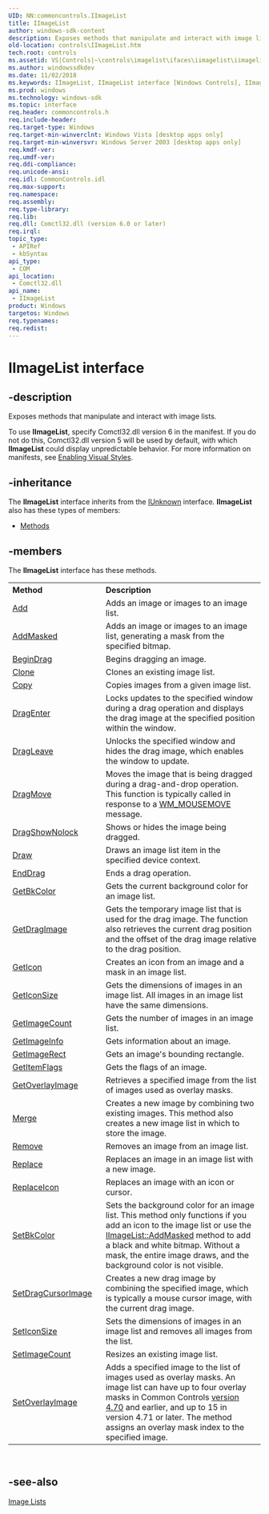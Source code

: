 ```yaml
---
UID: NN:commoncontrols.IImageList
title: IImageList
author: windows-sdk-content
description: Exposes methods that manipulate and interact with image lists.
old-location: controls\IImageList.htm
tech.root: controls
ms.assetid: VS|Controls|~\controls\imagelist\ifaces\iimagelist\iimagelist.htm
ms.author: windowssdkdev
ms.date: 11/02/2018
ms.keywords: IImageList, IImageList interface [Windows Controls], IImageList interface [Windows Controls],described, comctl_IImageList, comctl_IImageList_cpp, commoncontrols/IImageList, controls.IImageList, controls.comctl_IImageList
ms.prod: windows
ms.technology: windows-sdk
ms.topic: interface
req.header: commoncontrols.h
req.include-header: 
req.target-type: Windows
req.target-min-winverclnt: Windows Vista [desktop apps only]
req.target-min-winversvr: Windows Server 2003 [desktop apps only]
req.kmdf-ver: 
req.umdf-ver: 
req.ddi-compliance: 
req.unicode-ansi: 
req.idl: CommonControls.idl
req.max-support: 
req.namespace: 
req.assembly: 
req.type-library: 
req.lib: 
req.dll: Comctl32.dll (version 6.0 or later)
req.irql: 
topic_type:
 - APIRef
 - kbSyntax
api_type:
 - COM
api_location:
 - Comctl32.dll
api_name:
 - IImageList
product: Windows
targetos: Windows
req.typenames: 
req.redist: 
---
```


# IImageList interface


## -description


Exposes methods that manipulate and interact with image lists.

            
        

To use <b>IImageList</b>, specify Comctl32.dll version 6 in the manifest. If you do not do this, Comctl32.dll version 5 will be used by default, with which <b>IImageList</b> could display unpredictable behavior. For more information on manifests, see <a href="https://msdn.microsoft.com/en-us/library/Bb773175(v=VS.85).aspx">Enabling Visual Styles</a>.


## -inheritance

The <b xmlns:loc="http://microsoft.com/wdcml/l10n">IImageList</b> interface inherits from the <a href="https://msdn.microsoft.com/33f1d79a-33fc-4ce5-a372-e08bda378332">IUnknown</a> interface. <b>IImageList</b> also has these types of members:
<ul>
<li><a href="https://docs.microsoft.com/">Methods</a></li>
</ul>

## -members

The <b>IImageList</b> interface has these methods.
<table class="members" id="memberListMethods">
<tr>
<th align="left" width="37%">Method</th>
<th align="left" width="63%">Description</th>
</tr>
<tr data="declared;">
<td align="left" width="37%">
<a href="https://msdn.microsoft.com/en-us/library/Bb761435(v=VS.85).aspx">Add</a>
</td>
<td align="left" width="63%">
Adds an image or images to an image list.

</td>
</tr>
<tr data="declared;">
<td align="left" width="37%">
<a href="https://msdn.microsoft.com/en-us/library/Bb761438(v=VS.85).aspx">AddMasked</a>
</td>
<td align="left" width="63%">
Adds an image or images to an image list, generating a mask from the specified bitmap. 
		

</td>
</tr>
<tr data="declared;">
<td align="left" width="37%">
<a href="https://msdn.microsoft.com/en-us/library/Bb761440(v=VS.85).aspx">BeginDrag</a>
</td>
<td align="left" width="63%">
Begins dragging an image.
		

</td>
</tr>
<tr data="declared;">
<td align="left" width="37%">
<a href="https://msdn.microsoft.com/en-us/library/Bb761442(v=VS.85).aspx">Clone</a>
</td>
<td align="left" width="63%">
Clones an existing image list.
		

</td>
</tr>
<tr data="declared;">
<td align="left" width="37%">
<a href="https://msdn.microsoft.com/en-us/library/Bb761443(v=VS.85).aspx">Copy</a>
</td>
<td align="left" width="63%">
Copies images from a given image list.
		

</td>
</tr>
<tr data="declared;">
<td align="left" width="37%">
<a href="https://msdn.microsoft.com/en-us/library/Bb761446(v=VS.85).aspx">DragEnter</a>
</td>
<td align="left" width="63%">
Locks updates to the specified window during a drag operation and displays the drag image at the specified position within the window. 
		

</td>
</tr>
<tr data="declared;">
<td align="left" width="37%">
<a href="https://msdn.microsoft.com/en-us/library/Bb761448(v=VS.85).aspx">DragLeave</a>
</td>
<td align="left" width="63%">
Unlocks the specified window and hides the drag image, which enables the window to update.
		

</td>
</tr>
<tr data="declared;">
<td align="left" width="37%">
<a href="https://msdn.microsoft.com/en-us/library/Bb761451(v=VS.85).aspx">DragMove</a>
</td>
<td align="left" width="63%">
Moves the image that is being dragged during a drag-and-drop operation. This function is typically called in response to a <a href="https://msdn.microsoft.com/en-us/library/ms645616(v=VS.85).aspx">WM_MOUSEMOVE</a> message.
		

</td>
</tr>
<tr data="declared;">
<td align="left" width="37%">
<a href="https://msdn.microsoft.com/en-us/library/Bb761453(v=VS.85).aspx">DragShowNolock</a>
</td>
<td align="left" width="63%">
Shows or hides the image being dragged. 
		

</td>
</tr>
<tr data="declared;">
<td align="left" width="37%">
<a href="https://msdn.microsoft.com/en-us/library/Bb761455(v=VS.85).aspx">Draw</a>
</td>
<td align="left" width="63%">
Draws an image list item in the specified device context.
		

</td>
</tr>
<tr data="declared;">
<td align="left" width="37%">
<a href="https://msdn.microsoft.com/en-us/library/Bb761457(v=VS.85).aspx">EndDrag</a>
</td>
<td align="left" width="63%">
Ends a drag operation. 
		

</td>
</tr>
<tr data="declared;">
<td align="left" width="37%">
<a href="https://msdn.microsoft.com/en-us/library/Bb761459(v=VS.85).aspx">GetBkColor</a>
</td>
<td align="left" width="63%">
Gets the current background color for an image list. 
		

</td>
</tr>
<tr data="declared;">
<td align="left" width="37%">
<a href="https://msdn.microsoft.com/en-us/library/Bb761461(v=VS.85).aspx">GetDragImage</a>
</td>
<td align="left" width="63%">
Gets the temporary image list that is used for the drag image. The function also retrieves the current drag position and the offset of the drag image relative to the drag position. 
		

</td>
</tr>
<tr data="declared;">
<td align="left" width="37%">
<a href="https://msdn.microsoft.com/en-us/library/Bb761463(v=VS.85).aspx">GetIcon</a>
</td>
<td align="left" width="63%">
Creates an icon from an image and a mask in an image list. 
		

</td>
</tr>
<tr data="declared;">
<td align="left" width="37%">
<a href="https://msdn.microsoft.com/en-us/library/Bb761478(v=VS.85).aspx">GetIconSize</a>
</td>
<td align="left" width="63%">
Gets the dimensions of images in an image list. All images in an image list have the same dimensions. 
		

</td>
</tr>
<tr data="declared;">
<td align="left" width="37%">
<a href="https://msdn.microsoft.com/en-us/library/Bb761480(v=VS.85).aspx">GetImageCount</a>
</td>
<td align="left" width="63%">
Gets the number of images in an image list. 
		

</td>
</tr>
<tr data="declared;">
<td align="left" width="37%">
<a href="https://msdn.microsoft.com/en-us/library/Bb761482(v=VS.85).aspx">GetImageInfo</a>
</td>
<td align="left" width="63%">
Gets information about an image. 
		

</td>
</tr>
<tr data="declared;">
<td align="left" width="37%">
<a href="https://msdn.microsoft.com/en-us/library/Bb761484(v=VS.85).aspx">GetImageRect</a>
</td>
<td align="left" width="63%">
Gets an image's bounding rectangle.
		

</td>
</tr>
<tr data="declared;">
<td align="left" width="37%">
<a href="https://msdn.microsoft.com/en-us/library/Bb761486(v=VS.85).aspx">GetItemFlags</a>
</td>
<td align="left" width="63%">
Gets the flags of an image.

</td>
</tr>
<tr data="declared;">
<td align="left" width="37%">
<a href="https://msdn.microsoft.com/en-us/library/Bb761488(v=VS.85).aspx">GetOverlayImage</a>
</td>
<td align="left" width="63%">
Retrieves a specified image from the list of images used as overlay masks. 
		

</td>
</tr>
<tr data="declared;">
<td align="left" width="37%">
<a href="https://msdn.microsoft.com/en-us/library/Bb761492(v=VS.85).aspx">Merge</a>
</td>
<td align="left" width="63%">
Creates a new image by combining two existing images. This method also creates a new image list in which to store the image. 
		

</td>
</tr>
<tr data="declared;">
<td align="left" width="37%">
<a href="https://msdn.microsoft.com/en-us/library/Bb761494(v=VS.85).aspx">Remove</a>
</td>
<td align="left" width="63%">
Removes an image from an image list. 
		

</td>
</tr>
<tr data="declared;">
<td align="left" width="37%">
<a href="https://msdn.microsoft.com/en-us/library/Bb761496(v=VS.85).aspx">Replace</a>
</td>
<td align="left" width="63%">
Replaces an image in an image list with a new image.

</td>
</tr>
<tr data="declared;">
<td align="left" width="37%">
<a href="https://msdn.microsoft.com/en-us/library/Bb761498(v=VS.85).aspx">ReplaceIcon</a>
</td>
<td align="left" width="63%">
Replaces an image with an icon or cursor. 
		

</td>
</tr>
<tr data="declared;">
<td align="left" width="37%">
<a href="https://msdn.microsoft.com/en-us/library/Bb761500(v=VS.85).aspx">SetBkColor</a>
</td>
<td align="left" width="63%">
Sets the background color for an image list. This method only functions if you add an icon to the image list or use the <a href="https://msdn.microsoft.com/en-us/library/Bb761438(v=VS.85).aspx">IImageList::AddMasked</a> method to add a black and white bitmap. Without a mask, the entire image draws, and the background color is not visible. 
		

</td>
</tr>
<tr data="declared;">
<td align="left" width="37%">
<a href="https://msdn.microsoft.com/en-us/library/Bb761502(v=VS.85).aspx">SetDragCursorImage</a>
</td>
<td align="left" width="63%">
Creates a new drag image by combining the specified image, which is typically a mouse cursor image, with the current drag image. 
		

</td>
</tr>
<tr data="declared;">
<td align="left" width="37%">
<a href="https://msdn.microsoft.com/en-us/library/Bb761504(v=VS.85).aspx">SetIconSize</a>
</td>
<td align="left" width="63%">
Sets the dimensions of images in an image list and removes all images from the list. 
		

</td>
</tr>
<tr data="declared;">
<td align="left" width="37%">
<a href="https://msdn.microsoft.com/en-us/library/Bb761506(v=VS.85).aspx">SetImageCount</a>
</td>
<td align="left" width="63%">
Resizes an existing image list. 
		

</td>
</tr>
<tr data="declared;">
<td align="left" width="37%">
<a href="https://msdn.microsoft.com/en-us/library/Bb761508(v=VS.85).aspx">SetOverlayImage</a>
</td>
<td align="left" width="63%">
Adds a specified image to the list of images used as overlay masks. An image list can have up to four overlay masks in Common Controls <a href="https://msdn.microsoft.com/1B524A91-B433-4968-9546-8A6AFB67E89C">version 4.70</a> and earlier, and up to 15 in version 4.71 or later. The method assigns an overlay mask index to the specified image. 
		

</td>
</tr>
</table> 


## -see-also




<a href="https://msdn.microsoft.com/en-us/library/Bb761389(v=VS.85).aspx">Image Lists</a>
 

 

